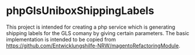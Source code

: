 # phpGlsUniboxShippingLabels
This project is intended for creating a php service which is generating shipping labels for the GLS comany by giving certain parameters. The basic implementation is intended to be copied from https://github.com/Entwicklungshilfe-NRW/magentoRefactoringModule.
